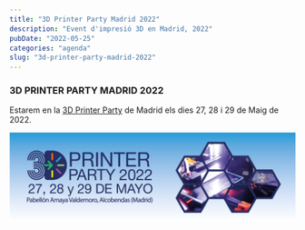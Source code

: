 ```yaml
---
title: "3D Printer Party Madrid 2022"
description: "Event d'impresió 3D en Madrid, 2022"
pubDate: "2022-05-25"
categories: "agenda"
slug: "3d-printer-party-madrid-2022"
---
```


### 3D PRINTER PARTY MADRID 2022

Estarem en la [3D Printer Party](https://3dprinterparty.es/) de Madrid els dies 27, 28 i 29 de Maig de 2022.

 ![](images/image-1024x320.png)
